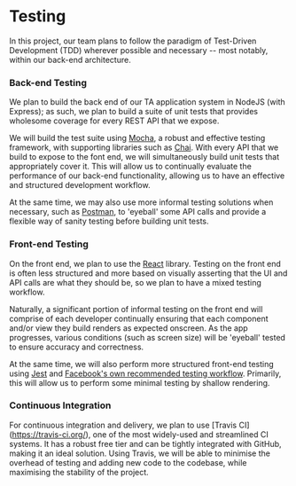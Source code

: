 # Testing

In this project, our team plans to follow the paradigm of Test-Driven 
Development (TDD) wherever possible and necessary -- most notably, within 
our back-end architecture. 

### Back-end Testing
We plan to build the back end of our TA application system in NodeJS (with 
Express); as such, we plan to build a suite of unit tests that provides 
wholesome coverage for every REST API that we expose. 

We will build the test suite using [Mocha](https://mochajs.org/), a robust
and effective testing framework, with supporting libraries such as 
[Chai](http://chaijs.com/). With every API that we build to expose to the font
end, we will simultaneously build unit tests that appropriately cover it. This
will allow us to continually evaluate the performance of our back-end
functionality, allowing us to have an effective and structured development 
workflow.

At the same time, we may also use more informal testing solutions when 
necessary, such as [Postman](https://www.getpostman.com/), to 'eyeball' some 
API calls and provide a flexible way of sanity testing before building unit
tests.

### Front-end Testing
On the front end, we plan to use the [React](https://facebook.github.io/react/)
library. Testing on the front end is often less structured and more based on 
visually asserting that the UI and API calls are what they should be, so we 
plan to have a mixed testing workflow.

Naturally, a significant portion of informal testing on the front end will 
comprise of each developer continually ensuring that each component and/or view
they build renders as expected onscreen. As the app progresses, various 
conditions (such as screen size) will be 'eyeball' tested to ensure accuracy
and correctness.

At the same time, we will also perform more structured front-end testing using
[Jest](https://facebook.github.io/jest/) and [Facebook's own recommended 
testing workflow](https://facebook.github.io/react/docs/test-utils.html).
Primarily, this will allow us to perform some minimal testing by shallow 
rendering. 

### Continuous Integration
For continuous integration and delivery, we plan to use [Travis CI]
(https://travis-ci.org/), one of the most widely-used and streamlined 
CI systems. It has a robust free tier and can be tightly integrated with
GitHub, making it an ideal solution. Using Travis, we will be able to minimise
the overhead of testing and adding new code to the codebase, while maximising
the stability of the project.